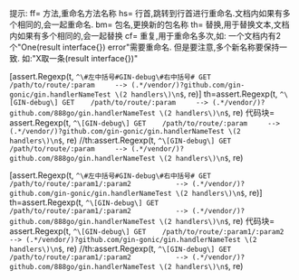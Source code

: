 提示:
ff= 方法,重命名方法名称
hs= 行首,跳转到行首进行重命名.文档内如果有多个相同的,会一起重命名.
bm= 包名,更换新的包名称
th= 替换,用于替换文本,文档内如果有多个相同的,会一起替换
cf= 重复,用于重命名多次,如: 一个文档内有2个"One(result interface{}) error"需要重命名.
    但是要注意,多个新名称要保持一致. 如:"X取一条(result interface{})"


[assert.Regexp(t, `^\#左中括号#GIN-debug\#右中括号# GET    /path/to/route/:param     --> (.*/vendor/)?github.com/gin-gonic/gin.handlerNameTest \(2 handlers\)\n$`, re)]
th=assert.Regexp(t, `^\[GIN-debug\] GET    /path/to/route/:param     --> (.*/vendor/)?github.com/888go/gin.handlerNameTest \(2 handlers\)\n$`, re)
代码块=	assert.Regexp(t, `^\[GIN-debug\] GET    /path/to/route/:param     --> (.*/vendor/)?github.com/gin-gonic/gin.handlerNameTest \(2 handlers\)\n$`, re) //th:assert.Regexp(t, `^\[GIN-debug\] GET    /path/to/route/:param     --> (.*/vendor/)?github.com/888go/gin.handlerNameTest \(2 handlers\)\n$`, re)

[assert.Regexp(t, `^\#左中括号#GIN-debug\#右中括号# GET    /path/to/route/:param1/:param2           --> (.*/vendor/)?github.com/gin-gonic/gin.handlerNameTest \(2 handlers\)\n$`, re)]
th=assert.Regexp(t, `^\[GIN-debug\] GET    /path/to/route/:param1/:param2           --> (.*/vendor/)?github.com/888go/gin.handlerNameTest \(2 handlers\)\n$`, re)
代码块=	assert.Regexp(t, `^\[GIN-debug\] GET    /path/to/route/:param1/:param2           --> (.*/vendor/)?github.com/gin-gonic/gin.handlerNameTest \(2 handlers\)\n$`, re) //th:assert.Regexp(t, `^\[GIN-debug\] GET    /path/to/route/:param1/:param2           --> (.*/vendor/)?github.com/888go/gin.handlerNameTest \(2 handlers\)\n$`, re)
